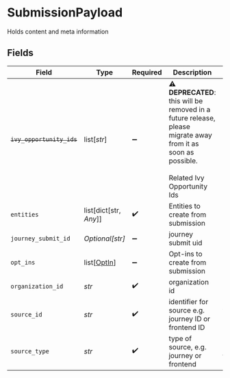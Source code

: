 # SubmissionPayload

Holds content and meta information


## Fields

| Field                                                                                                                                             | Type                                                                                                                                              | Required                                                                                                                                          | Description                                                                                                                                       | Example                                                                                                                                           |
| ------------------------------------------------------------------------------------------------------------------------------------------------- | ------------------------------------------------------------------------------------------------------------------------------------------------- | ------------------------------------------------------------------------------------------------------------------------------------------------- | ------------------------------------------------------------------------------------------------------------------------------------------------- | ------------------------------------------------------------------------------------------------------------------------------------------------- |
| ~~`ivy_opportunity_ids`~~                                                                                                                         | list[*str*]                                                                                                                                       | :heavy_minus_sign:                                                                                                                                | :warning: **DEPRECATED**: this will be removed in a future release, please migrate away from it as soon as possible.<br/><br/>Related Ivy Opportunity Ids |                                                                                                                                                   |
| `entities`                                                                                                                                        | list[dict[str, *Any*]]                                                                                                                            | :heavy_check_mark:                                                                                                                                | Entities to create from submission<br/>                                                                                                           |                                                                                                                                                   |
| `journey_submit_id`                                                                                                                               | *Optional[str]*                                                                                                                                   | :heavy_minus_sign:                                                                                                                                | journey submit uid                                                                                                                                | 123                                                                                                                                               |
| `opt_ins`                                                                                                                                         | list[[OptIn](../../models/shared/optin.md)]                                                                                                       | :heavy_minus_sign:                                                                                                                                | Opt-ins to create from submission<br/>                                                                                                            |                                                                                                                                                   |
| `organization_id`                                                                                                                                 | *str*                                                                                                                                             | :heavy_check_mark:                                                                                                                                | organization id                                                                                                                                   | 123                                                                                                                                               |
| `source_id`                                                                                                                                       | *str*                                                                                                                                             | :heavy_check_mark:                                                                                                                                | identifier for source e.g. journey ID or frontend ID                                                                                              | ce99875f-fba9-4fe2-a8f9-afaf52059051                                                                                                              |
| `source_type`                                                                                                                                     | *str*                                                                                                                                             | :heavy_check_mark:                                                                                                                                | type of source, e.g. journey or frontend                                                                                                          | journey                                                                                                                                           |